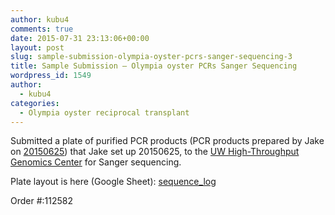 ```yaml
---
author: kubu4
comments: true
date: 2015-07-31 23:13:06+00:00
layout: post
slug: sample-submission-olympia-oyster-pcrs-sanger-sequencing-3
title: Sample Submission – Olympia oyster PCRs Sanger Sequencing
wordpress_id: 1549
author:
  - kubu4
categories:
  - Olympia oyster reciprocal transplant
---
```


Submitted a plate of purified PCR products (PCR products prepared by Jake on [20150625](http://heareresearch.blogspot.com/2015/06/6-25-2015-flanking-pcr-pt-4.html)) that Jake set up 20150625, to the [UW High-Throughput Genomics Center](http://www.htseq.org/) for Sanger sequencing.

Plate layout is here (Google Sheet): [sequence_log](https://docs.google.com/spreadsheet/ccc?key=0AtV_gF766XZAcHljOFBWd3pLTUJwbUxkdkg1OGdCY3c&usp=sharing)

Order #:112582
